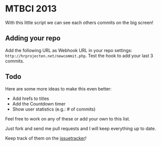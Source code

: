 MTBCI 2013
===============

With this little script we can see each others commits on the big screen!

Adding your repo
--------
Add the following URL as Webhook URL in your repo settings: `http://hrprojecten.net/newcommit.php`.
Test the hook to add your last 3 commits.

Todo
--------
Here are some more ideas to make this even better:

- Add hrefs to titles
- Add the Countdown timer
- Show user statistics (e.g.: # of commits)

Feel free to work on any of these or add your own to this list.

Just fork and send me pull requests and I will keep everything up to date.

Keep track of them on the [issuetracker](https://github.com/christianvermeulen/mtbci2013/issues?state=open)!
